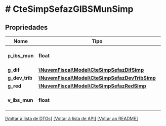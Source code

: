 # # CteSimpSefazGIBSMunSimp

## Propriedades

Nome | Tipo | Descrição | Comentários
------------ | ------------- | ------------- | -------------
**p_ibs_mun** | **float** | Aliquota do IBS Municipal. |
**g_dif** | [**\NuvemFiscal\Model\CteSimpSefazDifSimp**](CteSimpSefazDifSimp.md) |  | [optional]
**g_dev_trib** | [**\NuvemFiscal\Model\CteSimpSefazDevTribSimp**](CteSimpSefazDevTribSimp.md) |  | [optional]
**g_red** | [**\NuvemFiscal\Model\CteSimpSefazRedSimp**](CteSimpSefazRedSimp.md) |  | [optional]
**v_ibs_mun** | **float** | Valor do IBS Municipal. |

[[Voltar à lista de DTOs]](../../README.md#models) [[Voltar à lista de API]](../../README.md#endpoints) [[Voltar ao README]](../../README.md)
